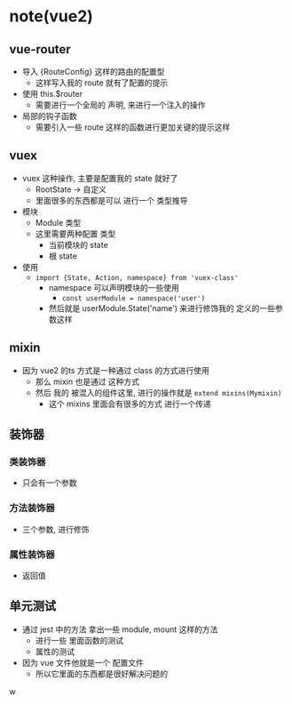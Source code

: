 # note(vue2)

## vue-router 
- 导入 {RouteConfig} 这样的路由的配置型
  - 这样写入我的 route 就有了配置的提示 
- 使用 this.$router
  - 需要进行一个全局的  声明, 来进行一个注入的操作
- 局部的钩子函数 
  - 需要引入一些 route 这样的函数进行更加关键的提示这样

## vuex
- vuex 这种操作, 主要是配置我的 state 就好了
  - RootState -> 自定义
  - 里面很多的东西都是可以 进行一个 类型推导
- 模块
  - Module 类型
  - 这里需要两种配置 类型
    - 当前模块的 state
    - 根 state
- 使用
  - `import {State, Action, namespace} from 'vuex-class'`
    - namespace 可以声明模块的一些使用 
      - `const userModule = namespace('user')`
    - 然后就是 userModule.State('name') 来进行修饰我的 定义的一些参数这样

## mixin
- 因为 vue2 的ts 方式是一种通过 class 的方式进行使用
  - 那么 mixin 也是通过 这种方式
  - 然后 我的 被混入的组件这里, 进行的操作就是 `extend mixins(Mymixin)`
    - 这个  mixins 里面会有很多的方式 进行一个传递 

## 装饰器
### 类装饰器
- 只会有一个参数
### 方法装饰器
- 三个参数, 进行修饰
### 属性装饰器
- 返回值

## 单元测试
- 通过 jest 中的方法 拿出一些 module, mount 这样的方法
  - 进行一些 里面函数的测试 
  - 属性的测试
- 因为 vue 文件他就是一个 配置文件
  - 所以它里面的东西都是很好解决问题的 

 w